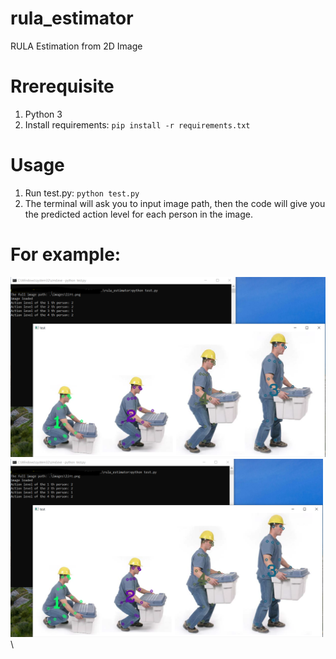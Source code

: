# rula_estimator
 RULA Estimation from 2D Image
# Rrerequisite
1. Python 3
2. Install requirements: `pip install -r requirements.txt`
# Usage
1. Run test.py: `python test.py`
2. The terminal will ask you to input image path, then the code will give you the predicted action level for each person in the image.
# For example:
![load_data](https://github.com/human-systems-ise-ncsu/rula_estimator/blob/main/images/example.PNG)
<img src="https://github.com/human-systems-ise-ncsu/rula_estimator/blob/main/images/example.PNG" width="500">\
